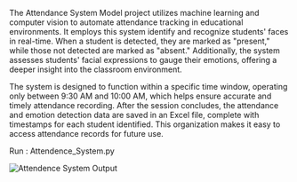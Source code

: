 The Attendance System Model project utilizes machine learning and computer vision to automate attendance tracking in educational environments.
It employs this system identify and recognize students' faces in real-time. When a student is detected, they are marked as "present," while those not detected are marked as "absent." Additionally, the system assesses students' facial expressions to gauge their emotions, offering a deeper insight into the classroom environment.

The system is designed to function within a specific time window, operating only between 9:30 AM and 10:00 AM, which helps ensure accurate and timely attendance recording. After the session concludes, the attendance and emotion detection data are saved in an Excel file, complete with timestamps for each student identified. This organization makes it easy to access attendance records for future use.

Run :  Attendence_System.py


![Attendence System Output](https://github.com/user-attachments/assets/8b619b8f-a576-4b33-84ec-a9753f772492)


